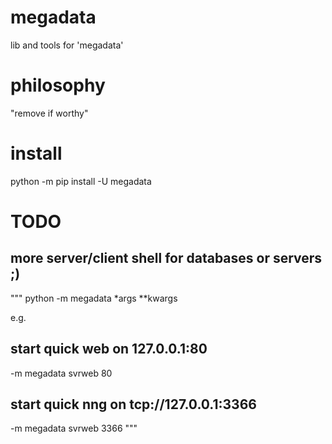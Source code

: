 # megadata

lib and tools for 'megadata'

# philosophy

"remove if worthy"

# install

python -m pip install -U megadata

# TODO

## more server/client shell for databases or servers ;)
"""
python -m megadata *args **kwargs

e.g.

## start quick web on 127.0.0.1:80
-m megadata svrweb 80

## start quick nng on tcp://127.0.0.1:3366
-m megadata svrweb 3366
"""


